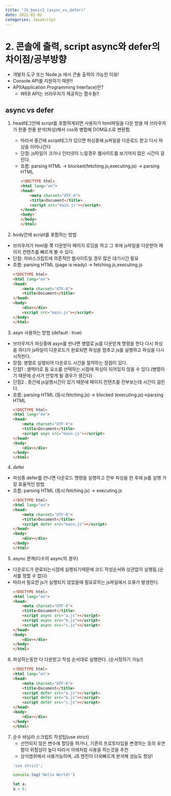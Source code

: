 ```yaml
---
title: "JS_basic2_(async_vs_defer)"
date: 2021-02-02 
categories: JavaScript
---
```


# 2. 콘솔에 출력, script async와 defer의 차이점/공부방향

- 개발자 도구 또는 Node.js 에서 콘솔 출력이 가능한 이유!
- Console API를 지원하기 때문!!
- API(Application Programming Interface)란?
    - WEB API는 브라우저가 제공하는 함수들!!

## async vs defer

1. head태그안에 script를 포함하게되면 사용자가 html파일을 다운 받을 때 브라우저가 한줄 한줄 분석(파싱)해서 css와 병합해 DOM요소로 변환함. 
    - 따라서 중간에 script태그가 있으면 파싱중에 js파일을 다운로드 받고 다시 파싱을 이어나간다 
    - 단점: js파일이 크거나 인터넷이 느릴경우 웹사이트를 보기까지 많은 시간이 걸린다.
    - 흐름: parsing HTML -> blocked(fetching.js,executing.js) -> parsing HTML
        ```HTML
        <!DOCTYPE html>
        <html lang="en">
        <head>
            <meta charset="UTF-8">
            <title>Document</title>
            <script src="main.js"></script>
        </head>
        <body>
        </body>
        </html>
        ```

2. body안에 script를 포함하는 방법
-  브라우저가 html을 쭉 다운받아 페이지 로딩을 하고 그 후에 js파일을 다운받아 페이지 컨텐츠를 빠르게 볼 수 있다. 
- 단점: 자바스크립트에 의존적인 웹사이트일 경우 많은 대기시간 필요
- 흐름: parsing HTML (page is ready) -> fetching.js,executing.js
    ```HTML
    <!DOCTYPE html>
    <html lang="en">
    <head>
        <meta charset="UTF-8">
        <title>Document</title>   
    </head>
    <body>
        <div></div>
        <script src="main.js"></script>
    </body>
    </html>
    ```
3. asyn 사용하는 방법 (default : true) 
- 브라우저가 파싱중에 asyn를 만나면 병렬로 js를 다운받게 명령을 한다 다시 파싱을 하다가 js파일이 다운로드가 완료되면 파싱을 멈추고 js를 실행하고 파싱을 다시 시작한다.
- 장점: 병렬로 실행되어 다운로드 시간을 절약하는 장점이 있다. 
- 단점1 : 셀렉터로 돔 요소를 선택하는 시점에 파싱이 되어있지 않을 수 있다.(병렬이기 때문에 순서가 안맞게 될 경우가 생긴다)
- 단점2 : 중간에 js실행시간이 있기 때문에 페이지 컨텐츠를 전부보는데 시간이 걸린다.
- 흐름: parsing HTML (동시:fetching.js) -> blocked (executing.js)->parsing HTML
    ```HTML
    <!DOCTYPE html>
    <html lang="en">
    <head>
        <meta charset="UTF-8">
        <title>Document</title>   
        <script asyn src="main.js"></script>
    </head>
    <body>
        <div></div>
    </body>
    </html>
    ```

4. defer
- 파싱중 defer를 만나면 다운로드 명령을 실행하고 전부 파싱을 한 후에 js를 실행 가장 효율적인 방법
- 흐름: parsing HTML (동시:fetching.js) -> executing.js
    ```HTML
    <!DOCTYPE html>
    <html lang="en">
    <head>
        <meta charset="UTF-8">
        <title>Document</title>   
        <script defer src="main.js"></script>
    </head>
    <body>
        <div></div>
    </body>
    </html>
    ```

5. async 문제(다수의 async의 경우)
- 다운로드가 완료되는시점에 실행되기때문에 코드 작성순서와 상관없이 실행됨.(순서를 정할 수 없다)
- 따라서 필요한 js가 실행되지 않았을때 필요로하는 js파일에서 오류가 발생한다.
    ```HTML
    <!DOCTYPE html>
    <html lang="en">
    <head>
        <meta charset="UTF-8">
        <title>Document</title>   
        <script async src="a.js"></script>
        <script async src="b.js"></script>
        <script async src="c.js"></script>
    </head>
    <body>
        <div></div>
    </body>
    </html>
    ```

6. 파싱하는동안 다 다운받고 작성 순서대로 실행한다. (순서정하기 가능!)
    ```HTML
    <!DOCTYPE html>
    <html lang="en">
    <head>
        <meta charset="UTF-8">
        <title>Document</title>   
        <script defer src="a.js"></script>
        <script defer src="b.js"></script>
        <script defer src="c.js"></script>
    </head>
    <body>
        <div></div>
    </body>
    </html>
    ```
7. 순수 바닐라 스크립트 작성팁(use strict)
    - 선언되지 않은 변수에 할당을 하거나, 기존의 프로토타입을 변경하는 등의 유연함이 위험성이 높다 따라서 아래처럼 사용을 하는것을 추천
    - 상식범위에서 사용가능하며, JS 엔진이 더욱빠르게 분석해 성능도 향상!
    ```javascript
    'use strict';

    console.log('Hello World!')

    let a;
    a = 6;
    ```
